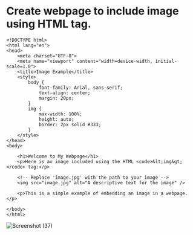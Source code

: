 # Create webpage to include image using HTML tag.
```
<!DOCTYPE html>
<html lang="en">
<head>
    <meta charset="UTF-8">
    <meta name="viewport" content="width=device-width, initial-scale=1.0">
    <title>Image Example</title>
    <style>
        body {
            font-family: Arial, sans-serif;
            text-align: center;
            margin: 20px;
        }
        img {
            max-width: 100%;
            height: auto;
            border: 2px solid #333;
        }
    </style>
</head>
<body>

    <h1>Welcome to My Webpage</h1>
    <p>Here is an image included using the HTML <code>&lt;img&gt;</code> tag:</p>

    <!-- Replace 'image.jpg' with the path to your image -->
    <img src="image.jpg" alt="A descriptive text for the image" />

    <p>This is a simple example of embedding an image in a webpage.</p>

</body>
</html>

```

![Screenshot (37)](https://github.com/user-attachments/assets/efc33900-98a7-4db3-a1a3-79561d0b70e5)
